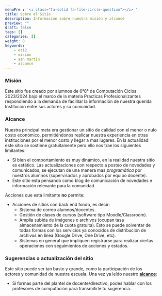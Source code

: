 ```yaml
---
menuPre : '<i class="fa-solid fa-file-circle-question"></i> '
title: Sobre el Sitio
description: Información sobre nuestra misión y alcance
preview: ""
draft: false
tags: []
categories: []
weight: 8
keywords:
    - et12
    - mision
    - san martin
    - alcance
---
```

### Misión

Este sitio fue creado por alumnos de 6°8° de Computación Ciclos 2023/2024 bajo el marco de la materia Practicas Profesionalizantes respondiendo a la demanda de facilitar la información de nuestra querida Institución entre sus actores y su comunidad.

### Alcance

Nuestra principal meta era gestionar un sitio de calidad con el menor o nulo costo económico, permitiéndonos replicar nuestra experiencia en otras instituciones por el menor costo y llegar a mas lugares.
En la actualidad este sitio se sostiene gratuitamente pero ello nos trae los siguientes limitantes:
- Si bien el comportamiento es muy dinámico, en la realidad nuestra sitio es estático. Las actualizaciones con respecto a posteo de novedades y comunicados, se ejecutan de una manera mas _programática_ por nuestros alumnos (supervisados y aprobados por equipo docente).
- Este sitio esta pensando como blog de comunicación de novedades e información relevante para la comunidad.

Acciones que esta limitante **no** permite:
- Acciones de sitios con back end fondo, es decir:
    - Sistema de correo alumnos/docentes.
    - Gestión de clases de cursos (software tipo Moodle/Classroom).
    - Amplia subida de imágenes o archivos (ocupan tasa almacenamiento de la cuota gratuita). Esto se puede solventar de todas formas con los servicios ya conocidos de distribución de archivos en linea (Google Drive, One Drive, etc).
    - Sistemas en general que impliquen registrarse para realizar ciertas operaciones con seguimientos de acciones y estados.

### Sugerencias o actualización del sitio

Este sitio puede ser tan basto y grande, como la participación de los actores y comunidad de nuestra escuela. Una vez ya leído nuestro **[alcance](#Alcance)**:
- Si formas parte del plantel de docente/directivo, podes hablar con los profesores de computación para transmitirle tu sugerencia.
